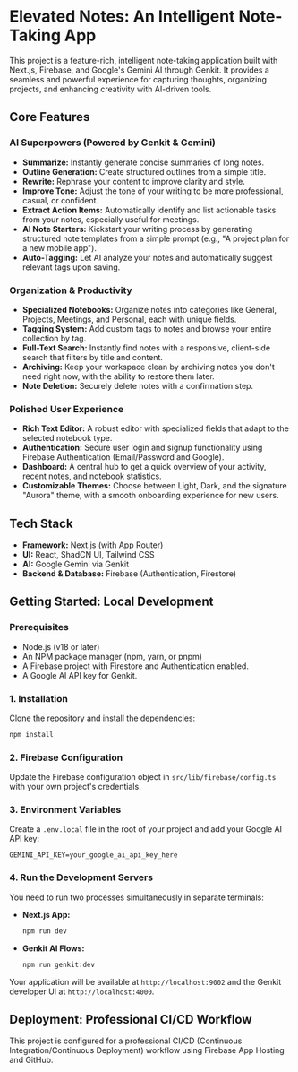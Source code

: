 # Elevated Notes: An Intelligent Note-Taking App

This project is a feature-rich, intelligent note-taking application built with Next.js, Firebase, and Google's Gemini AI through Genkit. It provides a seamless and powerful experience for capturing thoughts, organizing projects, and enhancing creativity with AI-driven tools.

## Core Features

### AI Superpowers (Powered by Genkit & Gemini)
- **Summarize:** Instantly generate concise summaries of long notes.
- **Outline Generation:** Create structured outlines from a simple title.
- **Rewrite:** Rephrase your content to improve clarity and style.
- **Improve Tone:** Adjust the tone of your writing to be more professional, casual, or confident.
- **Extract Action Items:** Automatically identify and list actionable tasks from your notes, especially useful for meetings.
- **AI Note Starters:** Kickstart your writing process by generating structured note templates from a simple prompt (e.g., "A project plan for a new mobile app").
- **Auto-Tagging:** Let AI analyze your notes and automatically suggest relevant tags upon saving.

### Organization & Productivity
- **Specialized Notebooks:** Organize notes into categories like General, Projects, Meetings, and Personal, each with unique fields.
- **Tagging System:** Add custom tags to notes and browse your entire collection by tag.
- **Full-Text Search:** Instantly find notes with a responsive, client-side search that filters by title and content.
- **Archiving:** Keep your workspace clean by archiving notes you don't need right now, with the ability to restore them later.
- **Note Deletion:** Securely delete notes with a confirmation step.

### Polished User Experience
- **Rich Text Editor:** A robust editor with specialized fields that adapt to the selected notebook type.
- **Authentication:** Secure user login and signup functionality using Firebase Authentication (Email/Password and Google).
- **Dashboard:** A central hub to get a quick overview of your activity, recent notes, and notebook statistics.
- **Customizable Themes:** Choose between Light, Dark, and the signature "Aurora" theme, with a smooth onboarding experience for new users.

## Tech Stack

- **Framework:** Next.js (with App Router)
- **UI:** React, ShadCN UI, Tailwind CSS
- **AI:** Google Gemini via Genkit
- **Backend & Database:** Firebase (Authentication, Firestore)

## Getting Started: Local Development

### Prerequisites
- Node.js (v18 or later)
- An NPM package manager (npm, yarn, or pnpm)
- A Firebase project with Firestore and Authentication enabled.
- A Google AI API key for Genkit.

### 1. Installation
Clone the repository and install the dependencies:
```bash
npm install
```

### 2. Firebase Configuration
Update the Firebase configuration object in `src/lib/firebase/config.ts` with your own project's credentials.

### 3. Environment Variables
Create a `.env.local` file in the root of your project and add your Google AI API key:
```
GEMINI_API_KEY=your_google_ai_api_key_here
```

### 4. Run the Development Servers
You need to run two processes simultaneously in separate terminals:
- **Next.js App:**
  ```bash
  npm run dev
  ```
- **Genkit AI Flows:**
  ```bash
  npm run genkit:dev
  ```
Your application will be available at `http://localhost:9002` and the Genkit developer UI at `http://localhost:4000`.

## Deployment: Professional CI/CD Workflow

This project is configured for a professional CI/CD (Continuous Integration/Continuous Deployment) workflow using Firebase App Hosting and GitHub.

<!-- Trigger new deployment -->
